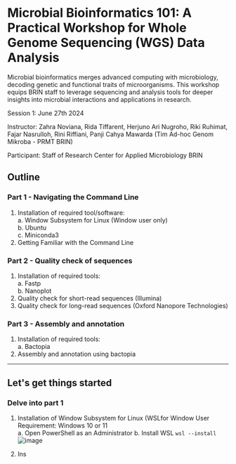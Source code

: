 # Microbial Bioinformatics 101: A Practical Workshop for Whole Genome Sequencing (WGS) Data Analysis

Microbial bioinformatics merges advanced computing with microbiology, decoding genetic and functional traits of microorganisms. This workshop equips BRIN staff to leverage sequencing and analysis tools for deeper insights into microbial interactions and applications in research.  

Session 1: June 27th 2024  

Instructor: Zahra Noviana, Rida Tiffarent, Herjuno Ari Nugroho, Riki Ruhimat, Fajar Nasrulloh, Rini Riffiani, Panji Cahya Mawarda (Tim Ad-hoc Genom Mikroba - PRMT BRIN)  

Participant: Staff of Research Center for Applied Microbiology BRIN

## Outline
### Part 1 - Navigating the Command Line
1. Installation of required tool/software: \
   a. Window Subsystem for Linux (Window user only) \
   b. Ubuntu \
   c. Miniconda3
3. Getting Familiar with the Command Line

### Part 2 - Quality check of sequences
1. Installation of required tools: \
   a. Fastp \
   b. Nanoplot
3. Quality check for short-read sequences (Illumina)
4. Quality check for long-read sequences (Oxford Nanopore Technologies)

### Part 3 - Assembly and annotation
1. Installation of required tools: \
   a. Bactopia
2. Assembly and annotation using bactopia

__________________________
## Let's get things started

### Delve into part 1
1. Installation of Window Subsystem for Linux (WSLfor Window User \
   Requirement: Windows 10 or 11 \
   a. Open PowerShell as an Administrator
   b. Install WSL
      ``` wsl --install ```
   ![image](https://github.com/zahranoviana/Microbial-Bioinformatics-101.1-A-Practical-Workshop-for-Whole-Genome-Sequencing-WGS-Data-Analysis/assets/97138684/d7cf24e3-b9ab-41b8-9dae-ab63e6bd375a)

   
   
3. Ins



